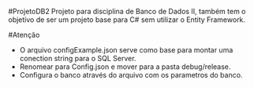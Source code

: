 #ProjetoDB2
Projeto para disciplina de Banco de Dados II, também tem o objetivo de ser um projeto base para C# sem utilizar o Entity Framework.

#Atenção 
- O arquivo configExample.json serve como base para montar uma conection string para o SQL Server.
- Renomear para Config.json e mover para a pasta debug/release.
- Configura o banco através do arquivo com os parametros do banco.
